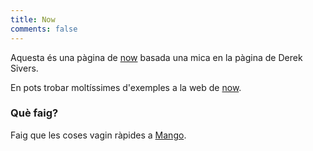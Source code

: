 ```yaml
---
title: Now
comments: false
---
```


Aquesta és una pàgina de [now](https://nownownow.com/about) basada una mica en la pàgina de Derek Sivers.

En pots trobar moltíssimes d'exemples a la web de [now](https://nownownow.com).


### Què faig?

Faig que les coses vagin ràpides a [Mango](https://shop.mango.com).
